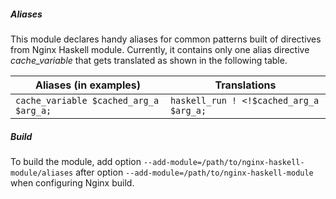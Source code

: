 ##### Aliases

This module declares handy aliases for common patterns built of directives from
Nginx Haskell module. Currently, it contains only one alias directive
*cache_variable* that gets translated as shown in the following table.

| Aliases (in examples)                  | Translations                            |
| -------------------------------------- | --------------------------------------- |
| `cache_variable $cached_arg_a $arg_a;` | `haskell_run ! <!$cached_arg_a $arg_a;` |

##### Build

To build the module, add option
`--add-module=/path/to/nginx-haskell-module/aliases` after option
`--add-module=/path/to/nginx-haskell-module` when configuring Nginx build.

